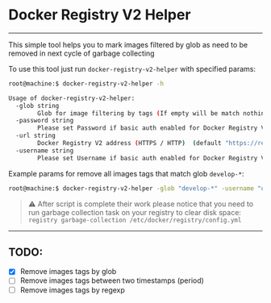 # Docker Registry V2 Helper
---
This simple tool helps you to mark images filtered by glob as need to be removed in next cycle of garbage collecting

To use this tool just run `docker-registry-v2-helper` with specified params:
```bash
root@machine:$ docker-registry-v2-helper -h

Usage of docker-registry-v2-helper:
  -glob string
        Glob for image filtering by tags (If empty will be match nothing)
  -password string
        Please set Password if basic auth enabled for Docker Registry V2
  -url string
        Docker Registry V2 address (HTTPS / HTTP)  (default "https://registry.docker.io")
  -username string
        Please set Username if basic auth enabled for Docker Registry V2
```

Example params for remove all images tags that match glob `develop-*`:
```bash
root@machine:$ docker-registry-v2-helper -glob "develop-*" -username "user" -password "pass" -url "https://mycool.registry.com"`
```

> ⚠️ After script is complete their work please notice that you need to run garbage collection task on your registry to clear disk space:
`registry garbage-collection /etc/docker/registry/config.yml`

---
## TODO:
- [x] Remove images tags by glob
- [ ] Remove images tags between two timestamps (period)
- [ ] Remove images tags by regexp
